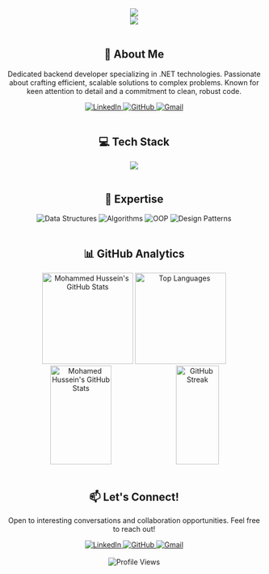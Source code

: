 <div align="center">
  <img src="https://readme-typing-svg.demolab.com/?lines=WWelcome+to+Mohammed+Hussein's+Profile!;Passionate+Software+Engineer;.NET+Enthusiast;Problem+Solver&font=Fira%20Code&center=true&width=440&height=45&color=0077b6&vCenter=true&pause=1000&size=22" />
</div>

<div align="center">
  <img src="https://github-profile-trophy.vercel.app/?username=MohammedHussein00&theme=algolia&no-frame=true&no-bg=true&margin-w=4" />
</div>

<br/>

<h2 align="center">🚀 About Me</h2>

<p align="center">
  Dedicated backend developer specializing in .NET technologies. Passionate about crafting efficient, scalable solutions to complex problems. Known for keen attention to detail and a commitment to clean, robust code.
</p>

<div align="center">
  <a href="http://www.linkedin.com/in/mohamed-elagamy-b6643b321">
    <img src="https://img.shields.io/badge/LinkedIn-0077B5?style=for-the-badge&logo=linkedin&logoColor=white" alt="LinkedIn" />
  </a>
  <a href="https://github.com/MohammedHussein00">
    <img src="https://img.shields.io/badge/GitHub-0077B5?style=for-the-badge&logo=github&logoColor=white" alt="GitHub" />
  </a>
  <a href="mailto:mohammed.hussein.2627@gmail.com">
    <img src="https://img.shields.io/badge/Gmail-0077B5?style=for-the-badge&logo=gmail&logoColor=white" alt="Gmail" />
  </a>
</div>

<br/>

<h2 align="center">💻 Tech Stack</h2>

<div align="center">
  <img src="https://skillicons.dev/icons?i=cs,dotnet,python,cpp,javascript,typescript,angular,html,css,bootstrap,azure,docker,kubernetes,git,visualstudio,vscode&perline=8" />
</div>

<br/>

<h2 align="center">🧠 Expertise</h2>

<div align="center">
  <img src="https://img.shields.io/badge/Data_Structures-0077B5?style=for-the-badge&logo=treehouse&logoColor=white" alt="Data Structures" />
  <img src="https://img.shields.io/badge/Algorithms-00B4D8?style=for-the-badge&logo=thealgorithms&logoColor=white" alt="Algorithms" />
  <img src="https://img.shields.io/badge/OOP-0096C7?style=for-the-badge&logo=oop&logoColor=white" alt="OOP" />
  <img src="https://img.shields.io/badge/Design_Patterns-0077B6?style=for-the-badge&logo=design&logoColor=white" alt="Design Patterns" />
</div>

<br/>

<h2 align="center">📊 GitHub Analytics</h2>

<div align="center">
  <img height="180em" src="https://github-readme-stats.vercel.app/api?username=MohammedHussein00&show_icons=true&count_private=true&hide_border=true&title_color=0077b6&icon_color=00b4d8&text_color=caf0f8&bg_color=0d1117" alt="Mohammed Hussein's GitHub Stats" />
  <img height="180em" src="https://github-readme-stats.vercel.app/api/top-langs/?username=MohammedHussein00&layout=compact&hide_border=true&title_color=0077b6&text_color=caf0f8&bg_color=0d1117" alt="Top Languages" />
</div>

<div align="center">
  <img width="49%" height="195px" src="https://github-readme-stats.vercel.app/api?username=0xAgamy&show_icons=true&count_private=true&hide_border=true&title_color=0077b6&icon_color=00b4d8&text_color=caf0f8&bg_color=0d1117" alt="Mohamed Hussein's GitHub Stats" /> 
  <img width="41%" height="195px" src="https://github-readme-streak-stats.herokuapp.com/?user=0xAgamy&theme=tokyonight&hide_border=true&stroke=0077b6&background=0d1117&ring=0077b6&fire=00b4d8&currStreakLabel=00b4d8" alt="GitHub Streak" />
</div>

<br/>


<h2 align="center">📫 Let's Connect!</h2>

<p align="center">
  Open to interesting conversations and collaboration opportunities. Feel free to reach out!
</p>

<div align="center">
  <a href="https://www.linkedin.com/in/muhammed-hussein-sophy-mustafa-597282235">
    <img src="https://img.shields.io/badge/LinkedIn-0077B5?style=for-the-badge&logo=linkedin&logoColor=white" alt="LinkedIn" />
  </a>
  <a href="https://github.com/MohammedHussein00">
    <img src="https://img.shields.io/badge/GitHub-0077B5?style=for-the-badge&logo=github&logoColor=white" alt="GitHub" />
  </a>
  <a href="mailto:mohammed.hussein.2627@gmail.com">
    <img src="https://img.shields.io/badge/Gmail-0077B5?style=for-the-badge&logo=gmail&logoColor=white" alt="Gmail" />
  </a>
</div>

<br/>

<div align="center">
  <img src="https://komarev.com/ghpvc/?username=0xAgamy&style=for-the-badge&color=0077b6" alt="Profile Views" />
</div>
